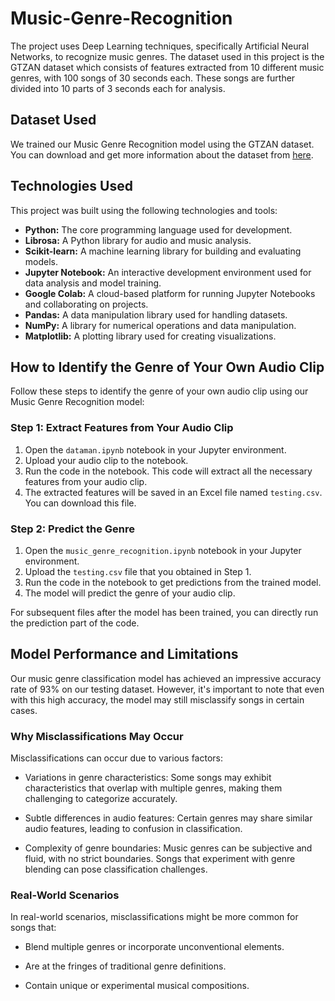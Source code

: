 # Music-Genre-Recognition
The project uses Deep Learning techniques, specifically Artificial Neural Networks, to recognize music genres. The dataset used in this project is the GTZAN dataset which consists of features extracted from 10 different music genres, with 100 songs of 30 seconds each. These songs are further divided into 10 parts of 3 seconds each for analysis.

## Dataset Used

We trained our Music Genre Recognition model using the GTZAN dataset. You can download and get more information about the dataset from [here](https://www.kaggle.com/datasets/andradaolteanu/gtzan-dataset-music-genre-classification).

## Technologies Used

This project was built using the following technologies and tools:

- **Python:** The core programming language used for development.
- **Librosa:** A Python library for audio and music analysis.
- **Scikit-learn:** A machine learning library for building and evaluating models.
- **Jupyter Notebook:** An interactive development environment used for data analysis and model training.
- **Google Colab:** A cloud-based platform for running Jupyter Notebooks and collaborating on projects.
- **Pandas:** A data manipulation library used for handling datasets.
- **NumPy:** A library for numerical operations and data manipulation.
- **Matplotlib:** A plotting library used for creating visualizations.

## How to Identify the Genre of Your Own Audio Clip

Follow these steps to identify the genre of your own audio clip using our Music Genre Recognition model:

### Step 1: Extract Features from Your Audio Clip

1. Open the `dataman.ipynb` notebook in your Jupyter environment.
2. Upload your audio clip to the notebook.
3. Run the code in the notebook. This code will extract all the necessary features from your audio clip.
4. The extracted features will be saved in an Excel file named `testing.csv`. You can download this file.

### Step 2: Predict the Genre

1. Open the `music_genre_recognition.ipynb` notebook in your Jupyter environment.
2. Upload the `testing.csv` file that you obtained in Step 1.
3. Run the code in the notebook to get predictions from the trained model.
4. The model will predict the genre of your audio clip.

For subsequent files after the model has been trained, you can directly run the prediction part of the code.

## Model Performance and Limitations

Our music genre classification model has achieved an impressive accuracy rate of 93% on our testing dataset. However, it's important to note that even with this high accuracy, the model may still misclassify songs in certain cases.

### Why Misclassifications May Occur

Misclassifications can occur due to various factors:

- Variations in genre characteristics: Some songs may exhibit characteristics that overlap with multiple genres, making them challenging to categorize accurately.
  
- Subtle differences in audio features: Certain genres may share similar audio features, leading to confusion in classification.
  
- Complexity of genre boundaries: Music genres can be subjective and fluid, with no strict boundaries. Songs that experiment with genre blending can pose classification challenges.

### Real-World Scenarios

In real-world scenarios, misclassifications might be more common for songs that:

- Blend multiple genres or incorporate unconventional elements.
  
- Are at the fringes of traditional genre definitions.
  
- Contain unique or experimental musical compositions.




